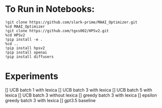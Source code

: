 # To Run in Notebooks: 

```shell
!git clone https://github.com/slark-prime/MAAI_Optimizer.git
%cd MAAI_Optimizer
!git clone https://github.com/tgxs002/HPSv2.git
%cd HPSv2
!pip install -e .
%cd ..
!pip install hpsv2
!pip install openai
!pip install diffusers

```

# Experiments
[] UCB batch 1 with lexica
[] UCB batch 3 with lexica
[] UCB batch 5 with lexica
[] UCB batch 3 without lexica
[] greedy batch 3 with lexica
[] epsilon greedy batch 3 with lexica
[] gpt3.5 baseline 
